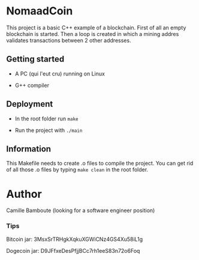 # NomaadCoin

This project is a basic C++ example of a blockchain. First of all an empty blockchain is started. Then a loop is created in which a mining addres validates transactions between 2 other addresses.

## Getting started

* A PC (qui l'eut cru) running on Linux

* G++ compiler

## Deployment

  * In the root folder run <code>make</code>

  * Run the project with <code>./main</code>

## Information

This Makefile needs to create .o files to compile the project. You can get rid of all those .o files by typing <code>make clean</code> in the root folder.


# Author

Camille Bamboute (looking for a software engineer position)

### Tips
Bitcoin jar: 3MsxSrTRHgkXqkuXGWiCNz4GS4Xu58iL1g


Dogecoin jar: D9JFfxeDesPfjjBCc7rh1eeS83n72o6Foq
